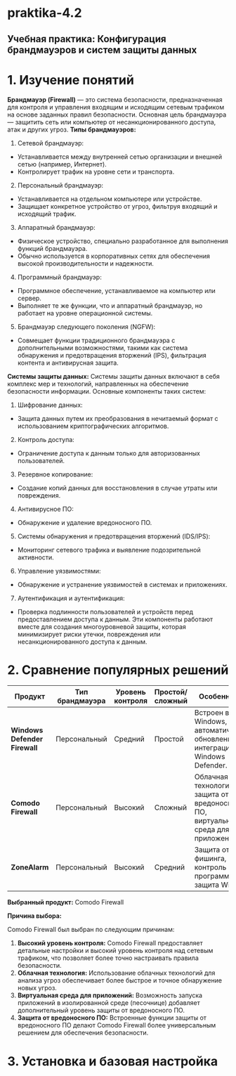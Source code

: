 # praktika-4.2
## Учебная практика: Конфигурация брандмауэров и систем защиты данных
# 1. Изучение понятий

**Брандмауэр (Firewall)** — это система безопасности, предназначенная для контроля и управления входящим и исходящим сетевым трафиком на основе заданных правил безопасности. Основная цель брандмауэра — защитить сеть или компьютер от несанкционированного доступа, атак и других угроз.
**Типы брандмауэров:**
1. Сетевой брандмауэр:

* Устанавливается между внутренней сетью организации и внешней сетью (например, Интернет).
* Контролирует трафик на уровне сети и транспорта.
2. Персональный брандмауэр:

* Устанавливается на отдельном компьютере или устройстве.
* Защищает конкретное устройство от угроз, фильтруя входящий и исходящий трафик.
3. Аппаратный брандмауэр:

* Физическое устройство, специально разработанное для выполнения функций брандмауэра.
* Обычно используется в корпоративных сетях для обеспечения высокой производительности и надежности.
4. Программный брандмауэр:

* Программное обеспечение, устанавливаемое на компьютер или сервер.
* Выполняет те же функции, что и аппаратный брандмауэр, но работает на уровне операционной системы.
5. Брандмауэр следующего поколения (NGFW):

* Совмещает функции традиционного брандмауэра с дополнительными возможностями, такими как система обнаружения и предотвращения вторжений (IPS), фильтрация контента и антивирусная защита.

**Системы защиты данных:**
Системы защиты данных включают в себя комплекс мер и технологий, направленных на обеспечение безопасности информации. Основные компоненты таких систем:

1. Шифрование данных:

* Защита данных путем их преобразования в нечитаемый формат с использованием криптографических алгоритмов.
2. Контроль доступа:

* Ограничение доступа к данным только для авторизованных пользователей.
3. Резервное копирование:

* Создание копий данных для восстановления в случае утраты или повреждения.
4. Антивирусное ПО:

* Обнаружение и удаление вредоносного ПО.
5. Системы обнаружения и предотвращения вторжений (IDS/IPS):

* Мониторинг сетевого трафика и выявление подозрительной активности.
6. Управление уязвимостями:

* Обнаружение и устранение уязвимостей в системах и приложениях.
7. Аутентификация и аутентификация:

* Проверка подлинности пользователей и устройств перед предоставлением доступа к данным.
Эти компоненты работают вместе для создания многоуровневой защиты, которая минимизирует риски утечки, повреждения или несанкционированного доступа к данным.

# 2. Сравнение популярных решений
| **Продукт**          | **Тип брандмауэра** | **Уровень контроля** | **Простой/сложный** | **Особенности**                                                                 |
|-----------------------|----------------------|----------------------|---------------------|------------------------------------------------------------------------------------|
| **Windows Defender Firewall** | Персональный       | Средний              | Простой              | Встроен в Windows, автоматические обновления, интеграция с Windows Defender.     |
| **Comodo Firewall**   | Персональный         | Высокий              | Сложный              | Облачная технология, защита от вредоносного ПО, виртуальная среда для приложений.|
| **ZoneAlarm**         | Персональный         | Высокий              | Средний              | Защита от фишинга, контроль программ, защита Wi-Fi.                             |

**Выбранный продукт:** Comodo Firewall

**Причина выбора:**

Comodo Firewall был выбран по следующим причинам:

1. **Высокий уровень контроля:** Comodo Firewall предоставляет детальные настройки и высокий уровень контроля над сетевым трафиком, что позволяет более точно настраивать правила безопасности.
2. **Облачная технология:** Использование облачных технологий для анализа угроз обеспечивает более быстрое и точное обнаружение новых угроз.
3. **Виртуальная среда для приложений:** Возможность запуска приложений в изолированной среде (песочнице) добавляет дополнительный уровень защиты от вредоносного ПО.
4. **Защита от вредоносного ПО:** Встроенные функции защиты от вредоносного ПО делают Comodo Firewall более универсальным решением для обеспечения безопасности.


# 3. Установка и базовая настройка

